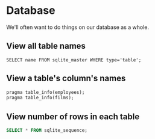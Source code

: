 # Database

We'll often want to do things on our database as a whole.

## View all table names

```
SELECT name FROM sqlite_master WHERE type='table';
```

## View a table's column's names

```sql
pragma table_info(employees);
pragma table_info(films);
```

## View number of rows in each table

```sql
SELECT * FROM sqlite_sequence;
```

##

```sql

```

##

```sql

```

##

```sql

```

##

```sql

```

##

```sql

```

##

```sql

```

##

```sql

```

##

```sql

```

##

```sql

```

##

```sql

```

##

```sql

```

